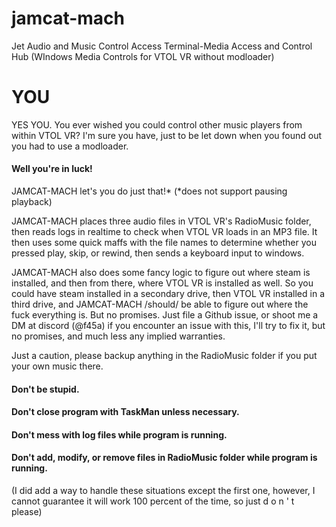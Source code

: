 # jamcat-mach
 Jet Audio and Music Control Access Terminal-Media Access and Control Hub (WIndows Media Controls for VTOL VR without modloader)


# YOU
YES YOU.
You ever wished you could control other music players from within VTOL VR? I'm sure you have, just to be let down when you found out you had to use a modloader.
#### Well you're in luck!
JAMCAT-MACH let's you do just that!*
(*does not support pausing playback)

JAMCAT-MACH places three audio files in VTOL VR's RadioMusic folder, then reads logs in realtime to check when VTOL VR loads in an MP3 file. 
It then uses some quick maffs with the file names to determine whether you pressed play, skip, or rewind, then sends a keyboard input to windows.

JAMCAT-MACH also does some fancy logic to figure out where steam is installed, and then from there, where VTOL VR is installed as well. So you could have steam installed in a secondary drive, then VTOL VR installed in a third drive, and JAMCAT-MACH /should/ be able to figure out where the fuck everything is. But no promises. Just file a Github issue, or shoot me a DM at discord (@f45a) if you encounter an issue with this, I'll try to fix it, but no promises, and much less any implied warranties. 

Just a caution, please backup anything in the RadioMusic folder if you put your own music there. 

#### Don't be stupid.
#### Don't close program with TaskMan unless necessary.
#### Don't mess with log files while program is running.
#### Don't add, modify, or remove files in RadioMusic folder while program is running.

(I did add a way to handle these situations except the first one, however, I cannot guarantee it will work 100 percent of the time, so just d o n ' t please)
